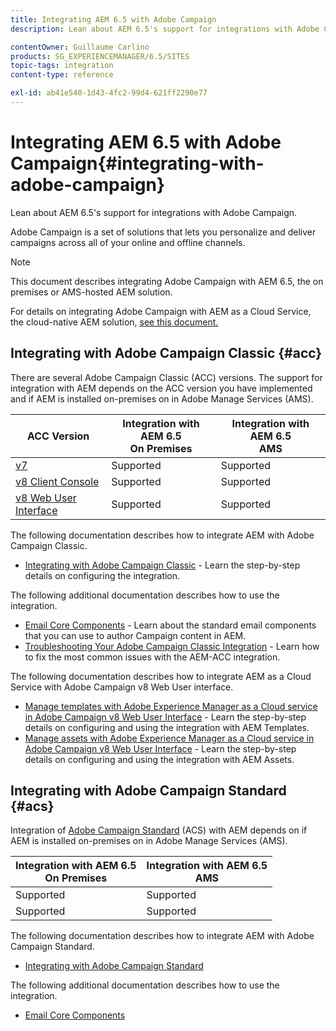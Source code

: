 ```yaml
---
title: Integrating AEM 6.5 with Adobe Campaign
description: Lean about AEM 6.5's support for integrations with Adobe Campaign.

contentOwner: Guillaume Carlino
products: SG_EXPERIENCEMANAGER/6.5/SITES
topic-tags: integration
content-type: reference

exl-id: ab41e540-1d43-4fc2-99d4-621ff2290e77
---
```


# Integrating AEM 6.5 with Adobe Campaign{#integrating-with-adobe-campaign}

Lean about AEM 6.5's support for integrations with Adobe Campaign.

Adobe Campaign is a set of solutions that lets you personalize and deliver campaigns across all of your online and offline channels.

>[!NOTE]
>
>This document describes integrating Adobe Campaign with AEM 6.5, the on premises or AMS-hosted AEM solution.
>
>For details on integrating Adobe Campaign with AEM as a Cloud Service, the cloud-native AEM solution, [see this document.](https://experienceleague.adobe.com/docs/experience-manager-cloud-service/content/sites/integrations/campaign.html)

## Integrating with Adobe Campaign Classic {#acc}

There are several Adobe Campaign Classic (ACC) versions. The support for integration with AEM depends on the ACC version you have implemented and if AEM is installed on-premises on in Adobe Manage Services (AMS).

|ACC Version|Integration with AEM 6.5 <br>On Premises|Integration with AEM 6.5<br>AMS|
|---|---|---|
|[v7](https://experienceleague.adobe.com/docs/campaign-classic.html)|Supported|Supported|
|[v8 Client Console](https://experienceleague.adobe.com/docs/campaign-v8.html)|Supported|Supported|
|[v8 Web User Interface](https://experienceleague.adobe.com/docs/campaign-web/v8/campaign-web-home.html)|Supported|Supported|

The following documentation describes how to integrate AEM with Adobe Campaign Classic.

* [Integrating with Adobe Campaign Classic](/help/sites-administering/campaignonpremise.md) - Learn the step-by-step details on configuring the integration.

The following additional documentation describes how to use the integration.

* [Email Core Components](https://experienceleague.adobe.com/docs/experience-manager-core-components/using/email/introduction.html) - Learn about the standard email components that you can use to author Campaign content in AEM.
* [Troubleshooting Your Adobe Campaign Classic Integration](/help/sites-administering/troubleshooting-campaignintegration.md) - Learn how to fix the most common issues with the AEM-ACC integration.


The following documentation describes how to integrate AEM as a Cloud Service with Adobe Campaign v8 Web User interface.

* [Manage templates with Adobe Experience Manager as a Cloud service in Adobe Campaign v8 Web User Interface](https://experienceleague.adobe.com/docs/campaign-web/v8/integrations/aem-content.html) - Learn the step-by-step details on configuring and using the integration with AEM Templates.
* [Manage assets with Adobe Experience Manager as a Cloud service in Adobe Campaign v8 Web User Interface](https://experienceleague.adobe.com/docs/campaign-web/v8/integrations/aem-assets.html) - Learn the step-by-step details on configuring and using the integration with AEM Assets.


## Integrating with Adobe Campaign Standard {#acs}

Integration of [Adobe Campaign Standard](https://experienceleague.adobe.com/docs/campaign-standard.html) (ACS) with AEM depends on if AEM is installed on-premises on in Adobe Manage Services (AMS).

|Integration with AEM 6.5 <br>On Premises|Integration with AEM 6.5<br>AMS|
|---|---|
|Supported|Supported|
|Supported|Supported|

The following documentation describes how to integrate AEM with Adobe Campaign Standard.

* [Integrating with Adobe Campaign Standard](/help/sites-administering/campaignstandard.md)

The following additional documentation describes how to use the integration.

* [Email Core Components](https://experienceleague.adobe.com/docs/experience-manager-core-components/using/email/introduction.html)

